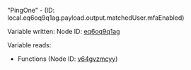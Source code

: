 "PingOne" - (ID: local.eq6oq9q1ag.payload.output.matchedUser.mfaEnabled)

Variable written:
Node ID: [eq6oq9q1ag](../nodes/eq6oq9q1ag.md)

Variable reads:
* Functions (Node ID: [v64gvzmcyy](../nodes/v64gvzmcyy.md))
